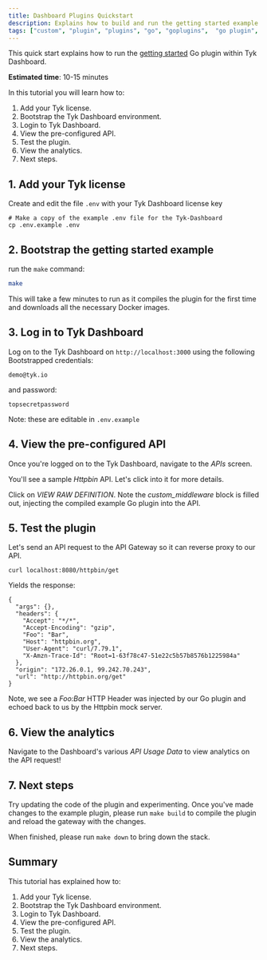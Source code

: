 ```yaml
---
title: Dashboard Plugins Quickstart
description: Explains how to build and run the getting started example within Tyk Dashboard
tags: ["custom", "plugin", "plugins", "go", "goplugins",  "go plugin", "tyk go plugin", "golang plugin"]
---
```



This quick start explains how to run the [getting started](https://github.com/TykTechnologies/custom-go-plugin) Go plugin within Tyk Dashboard.

**Estimated time**: 10-15 minutes

In this tutorial you will learn how to:

1. Add your Tyk license.
2. Bootstrap the Tyk Dashboard environment.
3. Login to Tyk Dashboard.
4. View the pre-configured API.
5. Test the plugin.
6. View the analytics.
7. Next steps.

## 1. Add your Tyk license

Create and edit the file `.env` with your Tyk Dashboard license key

```console
# Make a copy of the example .env file for the Tyk-Dashboard 
cp .env.example .env
```

## 2. Bootstrap the getting started example

run the `make` command:

```bash
make
```

This will take a few minutes to run as it compiles the plugin for the first time and downloads all the necessary Docker images.

## 3. Log in to Tyk Dashboard

Log on to the Tyk Dashboard on `http://localhost:3000` using the following Bootstrapped credentials:
```
demo@tyk.io
```
and password:
```
topsecretpassword
```

Note: these are editable in `.env.example`

## 4. View the pre-configured API

Once you're logged on to the Tyk Dashboard, navigate to the *APIs* screen.

You'll see a sample *Httpbin* API.  Let's click into it for more details.

Click on *VIEW RAW DEFINITION*.  Note the *custom_middleware* block is filled out, injecting the compiled example Go plugin into the API.

## 5. Test the plugin

Let's send an API request to the API Gateway so it can reverse proxy to our API.

```terminal
curl localhost:8080/httpbin/get
```

Yields the response:
```
{
  "args": {},
  "headers": {
    "Accept": "*/*",
    "Accept-Encoding": "gzip",
    "Foo": "Bar",
    "Host": "httpbin.org",
    "User-Agent": "curl/7.79.1",
    "X-Amzn-Trace-Id": "Root=1-63f78c47-51e22c5b57b8576b1225984a"
  },
  "origin": "172.26.0.1, 99.242.70.243",
  "url": "http://httpbin.org/get"
}
```

Note, we see a *Foo:Bar* HTTP Header was injected by our Go plugin and echoed back to us by the Httpbin mock server.

## 6. View the analytics

Navigate to the Dashboard's various *API Usage Data* to view analytics on the API request!

## 7. Next steps

Try updating the code of the plugin and experimenting. Once you've made changes to the example plugin, please run `make build` to compile the plugin and reload the gateway with the changes.

When finished, please run `make down` to bring down the stack.

## Summary

This tutorial has explained how to:
1. Add your Tyk license.
2. Bootstrap the Tyk Dashboard environment.
3. Login to Tyk Dashboard.
4. View the pre-configured API.
5. Test the plugin.
6. View the analytics.
7. Next steps.
